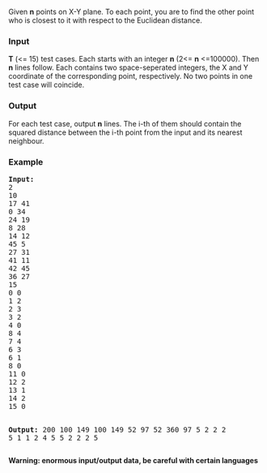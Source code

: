 <p>Given <strong>n</strong> points on X-Y plane. To each point, you are to find the other point who is closest to it with respect to the Euclidean distance.</p>
<h3>Input</h3>
<p><strong>T</strong> (&lt;= 15) test cases. Each starts with an integer <strong>n</strong> (2&lt;= <strong>n</strong> &lt;=100000). Then <strong>n</strong> lines follow. Each contains two space-seperated integers, the X and Y coordinate of the corresponding point, respectively. No two points in one test case will coincide.</p>
<h3>Output</h3>
<p>For each test case, output <strong>n</strong> lines. The i-th of them should contain the squared distance between the i-th point from the input and its nearest neighbour.</p>
<h3>Example</h3>
<pre><strong>Input:</strong>
2
10
17 41
0 34
24 19
8 28
14 12
45 5
27 31
41 11
42 45
36 27
15
0 0
1 2
2 3
3 2
4 0
8 4
7 4
6 3
6 1
8 0
11 0
12 2
13 1
14 2
15 0

<strong>Output:</strong>
200
100
149
100
149
52
97
52
360
97
5
2
2
2
5
1
1
2
4
5
5
2
2
2
5
</pre>
<p><strong>Warning: enormous input/output data, be careful with certain languages</strong></p>